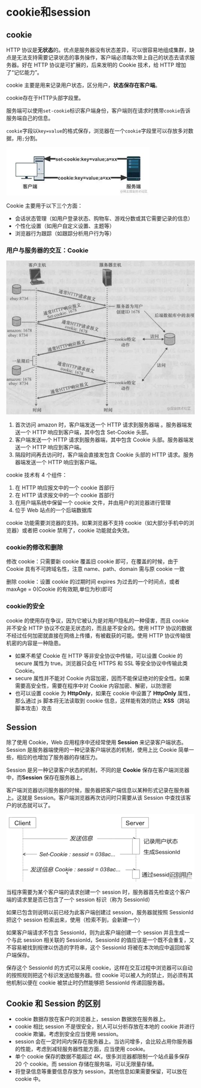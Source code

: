 # cookie和session

## cookie

HTTP 协议是**无状态**的。优点是服务器没有状态差异，可以很容易地组成集群，缺点是无法支持需要记录状态的事务操作，客户端必须每次带上自己的状态去请求服务器。好在 HTTP 协议是可扩展的，后来发明的 Cookie 技术，给 HTTP 增加了“记忆能力”。

cookie 主要是用来记录用户状态，区分用户，**状态保存在客户端**。

cookie存在于HTTP头部字段里。

服务端可以使用`set-cookie`标识客户端身份，客户端则在请求时携带`cookie`告诉服务端自己的信息。

`cookie`字段以`key=value`的格式保存，浏览器在一个`cookie`字段里可以存放多对数据，用`;`分割。

![图片](Cookie.assets/640.jpeg)

Cookie 主要用于以下三个方面：

- 会话状态管理（如用户登录状态、购物车、游戏分数或其它需要记录的信息）
- 个性化设置（如用户自定义设置、主题等）
- 浏览器行为跟踪（如跟踪分析用户行为等）

### 用户与服务器的交互：Cookie

![图片](Cookie.assets/640-20230322143141751.png)

1. 首次访问 amazon 时，客户端发送一个 HTTP 请求到服务器端 。服务器端发送一个 HTTP 响应到客户端，其中包含 Set-Cookie 头部。
2. 客户端发送一个 HTTP 请求到服务器端，其中包含 Cookie 头部。服务器端发送一个 HTTP 响应到客户端。
3. 隔段时间再去访问时，客户端会直接发包含 Cookie 头部的 HTTP 请求。服务器端发送一个 HTTP 响应到客户端。

cookie 技术有 4 个组件：

1. 在 HTTP 响应报文中的一个 cookie 首部行
2. 在 HTTP 请求报文中的一个 cookie 首部行
3. 在用户端系统中保留一个 cookie 文件，并由用户的浏览器进行管理
4. 位于 Web 站点的一个后端数据库

cookie 功能需要浏览器的支持。如果浏览器不支持 cookie（如大部分手机中的浏览器）或者把 cookie 禁用了，cookie 功能就会失效。

### cookie的修改和删除

修改 cookie：只需要新 cookie 覆盖旧 cookie 即可，在覆盖的时候，由于 Cookie 具有不可跨域名性，注意 name、path、domain 需与原 cookie 一致

删除 cookie：设置 cookie 的过期时间 expires 为过去的一个时间点，或者 maxAge = 0(Cookie 的有效期,单位为秒)即可

### cookie的安全

cookie 的使用存在争议，因为它被认为是对用户隐私的一种侵害，而且 cookie 并不安全 HTTP 协议不仅是无状态的，而且是不安全的。使用 HTTP 协议的数据不经过任何加密就直接在网络上传播，有被截获的可能。使用 HTTP 协议传输很机密的内容是一种隐患。

- 如果不希望 Cookie 在 HTTP 等非安全协议中传输，可以设置 Cookie 的 secure 属性为 true。浏览器只会在 HTTPS 和 SSL 等安全协议中传输此类 Cookie。
- secure 属性并不能对 Cookie 内容加密，因而不能保证绝对的安全性。如果需要高安全性，需要在程序中对 Cookie 内容加密、解密，以防泄密
- 也可以设置 cookie 为 **HttpOnly**，如果在 cookie 中设置了 **HttpOnly** 属性，那么通过 js 脚本将无法读取到 cookie 信息，这样能有效的防止 **XSS**（跨站脚本攻击）攻击

## Session

除了使用 Cookie，Web 应用程序中还经常使用 **Session** 来记录客户端状态。Session 是服务器端使用的一种记录客户端状态的机制，使用上比 Cookie 简单一些，相应的也增加了服务器的存储压力。

Session 是另一种记录客户状态的机制，不同的是 **Cookie** 保存在客户端浏览器中，而**Session** 保存在服务器上。

客户端浏览器访问服务器的时候，服务器把客户端信息以某种形式记录在服务器上。这就是 Session。客户端浏览器再次访问时只需要从该 Session 中查找该客户的状态就可以了。

![图片](Cookie.assets/640.png)

当程序需要为某个客户端的请求创建一个 session 时，服务器首先检查这个客户端的请求里是否已包含了一个 session 标识（称为 SessionId）

如果已包含则说明以前已经为此客户端创建过 session，服务器就按照 SessionId 把这个 session 检索出来，使用（检索不到，会新建一个）

如果客户端请求不包含 SessionId，则为此客户端创建一个 session 并且生成一个与此 session 相关联的 SessionId，SessionId 的值应该是一个既不会重复，又不容易被找到规律以仿造的字符串，这个 SessionId 将被在本次响应中返回给客户端保存。

保存这个 SessionId 的方式可以采用 cookie，这样在交互过程中浏览器可以自动的按照规则把这个标识发送给服务器。但 cookie 可以被人为的禁止，则必须有其他机制以便在 cookie 被禁止时仍然能够把 SessionId 传递回服务器。

## Cookie 和 Session 的区别

- cookie 数据存放在客户的浏览器上，session 数据放在服务器上。
- cookie 相比 session 不是很安全，别人可以分析存放在本地的 cookie 并进行 cookie 欺骗，考虑到安全应当使用 session。
- session 会在一定时间内保存在服务器上。当访问增多，会比较占用你服务器的性能，考虑到减轻服务器性能方面，应当使用 cookie。
- 单个 cookie 保存的数据不能超过 4K，很多浏览器都限制一个站点最多保存 20 个 cookie。而 session 存储在服务端，可以无限量存储。
- 将登录信息等重要信息存放为 session，其他信息如果需要保留，可以放在 cookie 中。